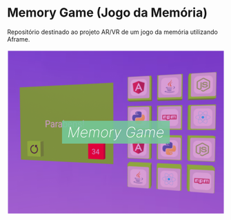 # Memory Game (Jogo da Memória)
Repositório destinado ao projeto AR/VR de um jogo da memória utilizando Aframe.
<br>
<br>
<img src="img/memory_game.png" alt="Descrição da Imagem" width="600"/>
